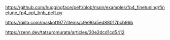 https://github.com/huggingface/peft/blob/main/examples/fp4_finetuning/finetune_fp4_opt_bnb_peft.py

https://qiita.com/maskot1977/items/c9e96a5ed88017bcb96b

https://zenn.dev/tatsuromurata/articles/30e2dcd1cd5412
